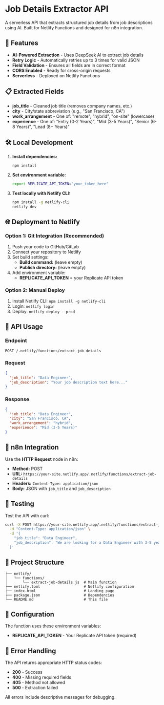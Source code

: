 # Job Details Extractor API

A serverless API that extracts structured job details from job descriptions using AI. Built for Netlify Functions and designed for n8n integration.

## 🚀 Features

- **AI-Powered Extraction** - Uses DeepSeek AI to extract job details
- **Retry Logic** - Automatically retries up to 3 times for valid JSON
- **Field Validation** - Ensures all fields are in correct format
- **CORS Enabled** - Ready for cross-origin requests
- **Serverless** - Deployed on Netlify Functions

## 📋 Extracted Fields

- **job_title** - Cleaned job title (removes company names, etc.)
- **city** - City/state abbreviation (e.g., "San Francisco, CA")
- **work_arrangement** - One of: "remote", "hybrid", "on-site" (lowercase)
- **experience** - One of: "Entry (0-2 Years)", "Mid (3-5 Years)", "Senior (6-8 Years)", "Lead (8+ Years)"

## 🛠️ Local Development

1. **Install dependencies:**
   ```bash
   npm install
   ```

2. **Set environment variable:**
   ```bash
   export REPLICATE_API_TOKEN="your_token_here"
   ```

3. **Test locally with Netlify CLI:**
   ```bash
   npm install -g netlify-cli
   netlify dev
   ```

## 🌐 Deployment to Netlify

### Option 1: Git Integration (Recommended)
1. Push your code to GitHub/GitLab
2. Connect your repository to Netlify
3. Set build settings:
   - **Build command:** (leave empty)
   - **Publish directory:** (leave empty)
4. Add environment variable:
   - **REPLICATE_API_TOKEN** = your Replicate API token

### Option 2: Manual Deploy
1. Install Netlify CLI: `npm install -g netlify-cli`
2. Login: `netlify login`
3. Deploy: `netlify deploy --prod`

## 📡 API Usage

### Endpoint
```
POST /.netlify/functions/extract-job-details
```

### Request
```json
{
  "job_title": "Data Engineer",
  "job_description": "Your job description text here..."
}
```

### Response
```json
{
  "job_title": "Data Engineer",
  "city": "San Francisco, CA",
  "work_arrangement": "hybrid",
  "experience": "Mid (3-5 Years)"
}
```

## 🔗 n8n Integration

Use the **HTTP Request** node in n8n:

- **Method:** POST
- **URL:** `https://your-site.netlify.app/.netlify/functions/extract-job-details`
- **Headers:** `Content-Type: application/json`
- **Body:** JSON with `job_title` and `job_description`

## 🧪 Testing

Test the API with curl:
```bash
curl -X POST https://your-site.netlify.app/.netlify/functions/extract-job-details \
  -H "Content-Type: application/json" \
  -d '{
    "job_title": "Data Engineer",
    "job_description": "We are looking for a Data Engineer with 3-5 years of experience..."
  }'
```

## 📁 Project Structure

```
├── netlify/
│   └── functions/
│       └── extract-job-details.js  # Main function
├── netlify.toml                    # Netlify configuration
├── index.html                      # Landing page
├── package.json                    # Dependencies
└── README.md                       # This file
```

## 🔧 Configuration

The function uses these environment variables:
- **REPLICATE_API_TOKEN** - Your Replicate API token (required)

## 🚨 Error Handling

The API returns appropriate HTTP status codes:
- **200** - Success
- **400** - Missing required fields
- **405** - Method not allowed
- **500** - Extraction failed

All errors include descriptive messages for debugging.
